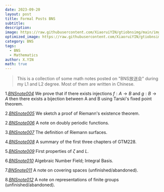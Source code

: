 ```yaml
---
date: 2023-09-20
layout: post
title: Formal Posts BNS
subtitle: 
description: 
image: https://raw.githubusercontent.com/XiaoruiYIN/gtiobnsimg/main/img/prqe.png
optimized_image: https://raw.githubusercontent.com/XiaoruiYIN/gtiobnsimg/main/img/prqe.png
category: BNS
tags:
  - BNS
  - Mathematics
author: X.YIN
math: true
---
```


> This is a collection of some math notes posted on "BNS放送会" during my L1 and L2 degree. Most of them are written in Chinese.


1.[_BNSnote004_](https://mp.weixin.qq.com/s/XzMNKvNFNoJtS-yTlSh9ew) We prove that if there exists injections $f:A\to B$ and $g:B\to A$ then there exists a bijection between A and B using Tarski's fixed point theorem.

2.[_BNSnote005_](https://mp.weixin.qq.com/s?__biz=Mzk0MzIzMzY3MQ==&mid=2247483817&idx=1&sn=804bcbd651646613cadbc4ad4e491681) We sketch a proof of Riemann's existence theorem.

2.[_BNSnote006_](https://mp.weixin.qq.com/s/tPijDuXJAsf0Xs1sMSMllA) A note on doubly periodic functions.

3.[_BNSnote007_](https://mp.weixin.qq.com/s/5X5KVdyg4YP7gZ_v5GDpag) The definition of Riemann surfaces.

4.[_BNSnote008_](https://mp.weixin.qq.com/s/mRHCEQjdg1W5NF02bpBtQA) A summary of the first three chapters of GTM228.

5.[_BNSnote009_](https://mp.weixin.qq.com/s/Q5u_-tBjNMcX4VwsTTZ85A) First properties of $\zeta$ and $L$.

6.[_BNSnote010_](https://mp.weixin.qq.com/s/cID9-AILAyZC5FUJes75eA) Algebraic Number Field; Integral Basis.

7.[_BNSnote011_](https://mp.weixin.qq.com/s/uQ1A0ZEnmeEPkOUxcfhGXQ) A note on covering spaces (unfinished/abandoned).

8.[_BNSnote012_](https://mp.weixin.qq.com/s/U_0C954GMb6LF8_Id5jL5A) A note on representations of finite groups (unfinished/abandoned).

